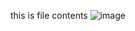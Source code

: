 this is file contents
![image](https://github.com/Co-Ez/Ezzie-Repository/assets/128935034/f15ff71a-94ed-451e-bc86-78aa9de77d30)
